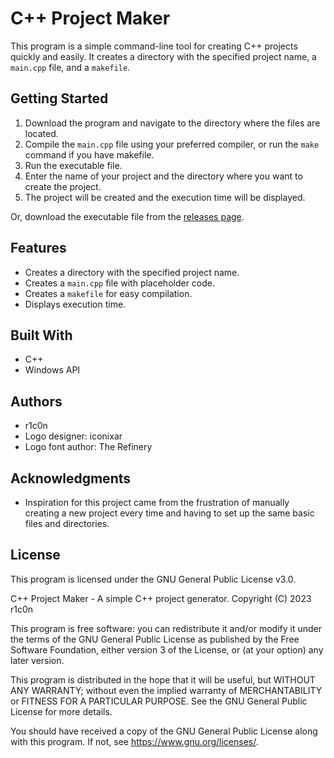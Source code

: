 # C++ Project Maker

This program is a simple command-line tool for creating C++ projects quickly and easily. It creates a directory with the specified project name, a `main.cpp` file, and a `makefile`.

## Getting Started

1. Download the program and navigate to the directory where the files are located.
2. Compile the `main.cpp` file using your preferred compiler, or run the `make` command if you have makefile.
3. Run the executable file.
4. Enter the name of your project and the directory where you want to create the project.
5. The project will be created and the execution time will be displayed.

Or, download the executable file from the [releases page](https://github.com/r1c0n/cpp-projectmaker/releases/latest).

## Features

- Creates a directory with the specified project name.
- Creates a `main.cpp` file with placeholder code.
- Creates a `makefile` for easy compilation.
- Displays execution time.

## Built With

- C++
- Windows API

## Authors

- r1c0n
- Logo designer: iconixar
- Logo font author: The Refinery

## Acknowledgments

- Inspiration for this project came from the frustration of manually creating a new project every time and having to set up the same basic files and directories.

## License
This program is licensed under the GNU General Public License v3.0.

C++ Project Maker - A simple C++ project generator.
Copyright (C) 2023  r1c0n

This program is free software: you can redistribute it and/or modify
it under the terms of the GNU General Public License as published by
the Free Software Foundation, either version 3 of the License, or
(at your option) any later version.

This program is distributed in the hope that it will be useful,
but WITHOUT ANY WARRANTY; without even the implied warranty of
MERCHANTABILITY or FITNESS FOR A PARTICULAR PURPOSE.  See the
GNU General Public License for more details.

You should have received a copy of the GNU General Public License
along with this program.  If not, see <https://www.gnu.org/licenses/>.
